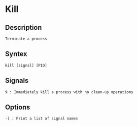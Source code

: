 # Kill

## Description

	Terminate a process

## Syntex

	kill [signal] [PID]

## Signals

	9 : Immediately kill a process with no clean-up operations

## Options

	-l : Print a list of signal names

